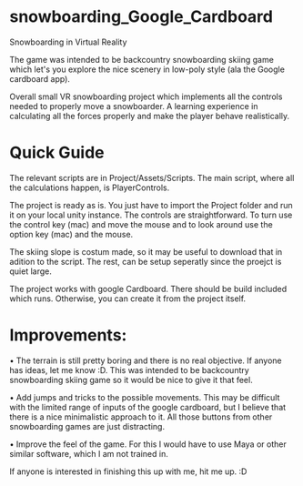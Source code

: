 # snowboarding_Google_Cardboard
Snowboarding in Virtual Reality 

The game was intended to be backcountry snowboarding skiing game which let's you explore the nice scenery in low-poly style (ala the Google cardboard app).

Overall small VR snowboarding project which implements all the controls needed to properly move a snowboarder. 
A learning experience in calculating all the forces properly and make the player behave realistically.

Quick Guide
==================================
The relevant scripts are in Project/Assets/Scripts. The main script, where all the calculations happen, is PlayerControls.

The project is ready as is. You just have to import the Project folder and run it on your local unity instance. The controls are straightforward. To turn use the control key (mac) and move the mouse and to look around use the option key (mac) and the mouse. 

The skiing slope is costum made, so it may be useful to download that in adition to the script. The rest, can be setup seperatly since the proejct is quiet large. 

The project works with google Cardboard. There should be build included which runs. Otherwise, you can create it from the project itself.

Improvements:
================================
• The terrain is still pretty boring and there is no real objective. If anyone has ideas, let me know :D. This was intended to be backcountry snowboarding skiing game so it would be nice to give it that feel.

• Add jumps and tricks to the possible movements. This may be difficult with the limited range of inputs of the google cardboard, but I believe that there is a nice minimalistic approach to it. All those buttons from other snowboarding games are just distracting.

• Improve the feel of the game. For this I would have to use Maya or other similar software, which I am not trained in. 


If anyone is interested in finishing this up with me, hit me up. :D

